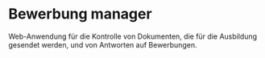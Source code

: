 # Bewerbung manager

Web-Anwendung für die Kontrolle von Dokumenten, die für die Ausbildung gesendet werden, und von Antworten auf Bewerbungen.